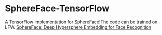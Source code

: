 # SphereFace-TensorFlow
A TensorFlow implementation for SphereFace!The code can be trained on LFW.
[SphereFace: Deep Hypersphere Embedding for Face Recognition](https://arxiv.org/abs/1704.08063)
